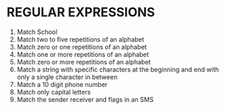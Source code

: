 # REGULAR EXPRESSIONS
1. Match School
2. Match two to five repetitions of an alphabet
3. Match zero or one repetitions of an alphabet
4. Match one or more repetitions of an alphabet
5. Match zero or more repetitions of an alphabet
6. Match a string with specific characters at the beginning and end with only a single character in between
7. Match a 10 digit phone number
8. Match only capital letters
9. Match the sender receiver and flags in an SMS
